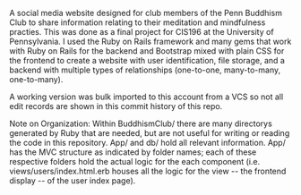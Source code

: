 A social media website designed for club members of the Penn Buddhism Club to share information relating to their meditation and mindfulness practies. This was done as a final project for CIS196 at the University of Pennsylvania.  I used the Ruby on Rails framework and many gems that work with Ruby on Rails for the backend and Bootstrap mixed with plain CSS for the frontend to create a website with user identification, file storage, and a backend with multiple types of relationships (one-to-one, many-to-many, one-to-many).

A working version was bulk imported to this account from a VCS so not all edit records are shown in this commit history of this repo.

Note on Organization: Within BuddhismClub/ there are many directorys generated by Ruby that are needed, but are not useful for writing or reading the code in this repository. App/ and db/ hold all relevant information. App/ has the MVC structure as indicated by folder names; each of these respective folders hold the actual logic for the each component (i.e. views/users/index.html.erb houses all the logic for the view -- the frontend display -- of the user index page).
